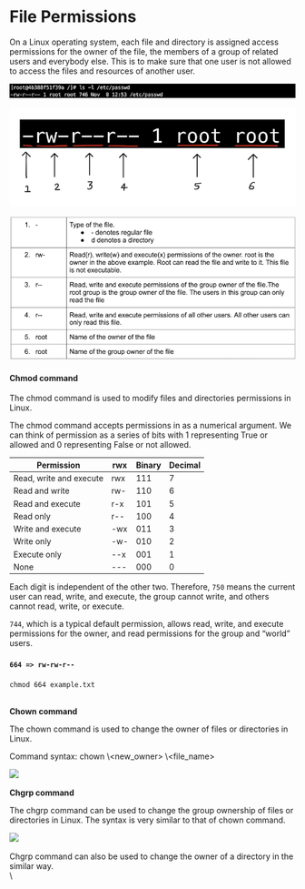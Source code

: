 # File Permissions

On a Linux operating system, each file and directory is assigned access permissions for the owner of the file, the members of a group of related users and everybody else. This is to make sure that one user is not allowed to access the files and resources of another user.

![](<../../.gitbook/assets/image (3).png>)

![](<../../.gitbook/assets/image (6).png>)

![](<../../.gitbook/assets/image (5) (1).png>)

#### Chmod command <a href="#chmod-command" id="chmod-command"></a>

The chmod command is used to modify files and directories permissions in Linux.

The chmod command accepts permissions in as a numerical argument. We can think of permission as a series of bits with 1 representing True or allowed and 0 representing False or not allowed.

| Permission              | rwx | Binary | Decimal |
| ----------------------- | --- | ------ | ------- |
| Read, write and execute | rwx | 111    | 7       |
| Read and write          | rw- | 110    | 6       |
| Read and execute        | r-x | 101    | 5       |
| Read only               | r-- | 100    | 4       |
| Write and execute       | -wx | 011    | 3       |
| Write only              | -w- | 010    | 2       |
| Execute only            | --x | 001    | 1       |
| None                    | --- | 000    | 0       |

Each digit is independent of the other two. Therefore, `750` means the current user can read, write, and execute, the group cannot write, and others cannot read, write, or execute.

`744`, which is a typical default permission, allows read, write, and execute permissions for the owner, and read permissions for the group and “world” users.

#### `664 => rw-rw-r--` <a href="#chmod-664-rw-rw-r" id="chmod-664-rw-rw-r"></a>

```
chmod 664 example.txt
```

\
**Chown command**

The chown command is used to change the owner of files or directories in Linux.

Command syntax: chown \\\<new\_owner> \\\<file\_name>

![](https://linkedin.github.io/school-of-sre/level101/linux\_basics/images/linux/admin/image6.png)

**Chgrp command**

The chgrp command can be used to change the group ownership of files or directories in Linux. The syntax is very similar to that of chown command.

![](https://linkedin.github.io/school-of-sre/level101/linux\_basics/images/linux/admin/image27.png)

Chgrp command can also be used to change the owner of a directory in the similar way.\
\
